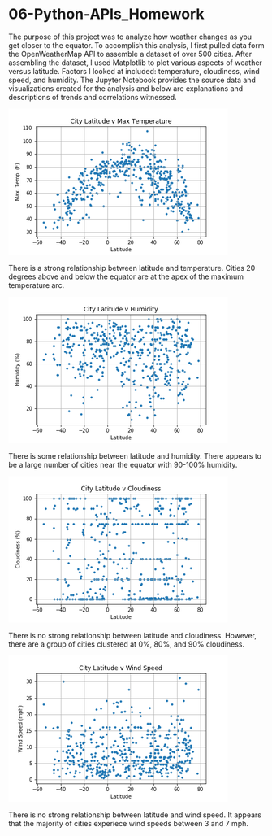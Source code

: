 # 06-Python-APIs_Homework

The purpose of this project was to analyze how weather changes as you get closer to the equator. To accomplish this analysis, I first pulled data form the OpenWeatherMap API to assemble a dataset of over 500 cities. After assembling the dataset, I used Matplotlib to plot various aspects of weather versus latitude.  Factors I looked at included: temperature, cloudiness, wind speed, and humidity. The Jupyter Notebook provides the source data and visualizations created for the analysis and below are explanations and descriptions of trends and correlations witnessed.

![Image of Max Temp v Latitude](https://github.com/BGrace3/06-Python-APIs_Homework/blob/master/Max_Temp_v_Latitude.png)

There is a strong relationship between latitude and temperature. Cities 20 degrees above and below the equator are at the apex of the maximum temperature arc.

![Image of Humidity v Latitude](https://github.com/BGrace3/06-Python-APIs_Homework/blob/master/Humidity_v_Latitude.png)

There is some relationship between latitude and humidity. There appears to be a large number of cities near the equator with 90-100% humidity.

![Image of Cloudiness v Latitude](https://github.com/BGrace3/06-Python-APIs_Homework/blob/master/Cloudiness_v_Latitude.png)

There is no strong relationship between latitude and cloudiness. However, there are a group of cities clustered at 0%, 80%, and 90% cloudiness.

![Image of Wind Speed v Latitude](https://github.com/BGrace3/06-Python-APIs_Homework/blob/master/Wind_Speed_v_Latitude.png)

There is no strong relationship between latitude and wind speed. It appears that the majority of cities experiece wind speeds between 3 and 7 mph.
